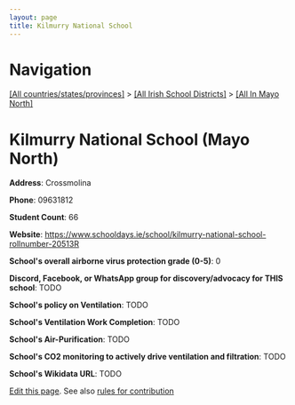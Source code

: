```yaml
---
layout: page
title: Kilmurry National School
---
```

# Navigation

[[All countries/states/provinces]](../../..) > [[All Irish School Districts]](../..) > [[All In Mayo North]](..)

# Kilmurry National School (Mayo North)

**Address**: Crossmolina

**Phone**: 09631812

**Student Count**: 66

**Website**: <https://www.schooldays.ie/school/kilmurry-national-school-rollnumber-20513R>

**School's overall airborne virus protection grade (0-5)**: 0

**Discord, Facebook, or WhatsApp group for discovery/advocacy for THIS school**: TODO

**School's policy on Ventilation**: TODO

**School's Ventilation Work Completion**: TODO

**School's Air-Purification**: TODO

**School's CO2 monitoring to actively drive ventilation and filtration**: TODO

**School's Wikidata URL**: TODO


[Edit this page](https://github.com/ventilate-schools/Ireland/edit/main/./Mayo_North/Kilmurry_National_School.md). See also [rules for contribution](../../../contribution-rules/)